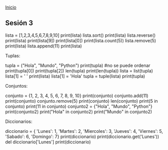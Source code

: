 <!-- No borrar o modificar -->
[Inicio](./index.md)

## Sesión 3 


<!-- Su documentación aquí -->

lista = [1,2,3,4,5,6,7,8,9,10]
print(lista)
lista.sort()
print(lista)
lista.reverse()
print(lista)
print(lista[9])
print(lista[0])
print(lista.count(5))
lista.remove(5)
print(lista)
lista.append(11)
print(lista)

Tuplas:

tupla = ("Hola", "Mundo", "Python")
print(tupla)
#no se puede ordenar
print(tupla[0])
print(tupla[2])
len(tupla)
print(len(tupla))
lista = list(tupla)
lista[1] = ' '
print(lista)
lista[1] = 'Hola'
tupla = tuple(lista)
print(tupla)

Conjuntos:

conjunto = {1, 2, 3, 4, 5, 6, 7, 8, 9, 10}
print(conjunto)
conjunto.add(11)
print(conjunto)
conjunto.remove(5)
print(conjunto)
len(conjunto)
print(5 in conjunto)
print(11 in conjunto)
conjunto2 = {"Hola", "Mundo", "Python"}
print(conjunto2)
print("Hola" in conjunto2)
print("Mundo" in conjunto2)

Diccionarios:

diccionario = {
    'Lunes': 1,
    'Martes': 2,
    'Miercoles': 3,
    'Jueves': 4,
    'Viernes': 5,
    'Sabado': 6,
    'Domingo': 7}
print(diccionario)
print(diccionario.get('Lunes'))
del diccionario['Lunes']
print(diccionario)




